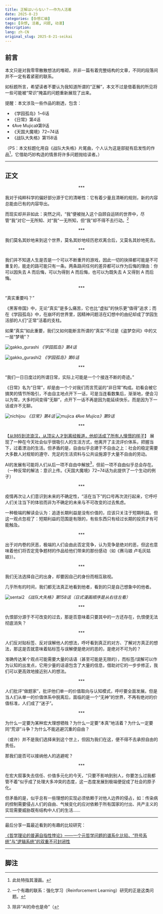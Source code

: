 ```yaml
---
title: 正解はいらない？——作为人活着
date: 2025-8-23
categories: [杂想汇编]
tags: [杂想, 活着, 问题, 动漫]
description: 
lang: zh-CN
original_slug: 2025-8-21-seikai
---
```


## 前言

本文只是对我零零散散想法的堆砌，并非一篇有着完整结构的文章，不同的段落间并不一定有着紧密的联系。

如标题所言，希望读者不要认为我知道所谓的“正解”，本文不过是借着我的所见将一些可能被“常识”掩盖的问题重新展现了出来。

提醒：本文涉及一些作品的剧透，包含：
- 《学园孤岛》1\~6话
- 《日常》第4话
- 《Ave Mujica》第9话
- 《天国大魔境》72\~74话
- 《战队大失格》第158话

（PS：本文标题化用自《战队大失格》片尾曲，个人认为这是部挺有启发性的作品[^1]，它借助巧妙构造的情景将许多问题抛给读者。）

[^1]: 此处特指其漫画。

---

## 正文

<p style="text-align: center;">***</p>

我对于纯粹科学的偏好部分源于它的清晰性：它有着少量且清晰的规则，新的内容总能由已有的内容导出。

而现实却并非如此：突然之间，“我”便被抛入这个自顾自运转的世界中，尽管“我”对它一无所知、对“我”一无所知，但“我”却不得不去行动。[^2]

[^2]: 一个有趣的联系：强化学习（Reinforcement Learning）研究的正是这类问题。

<p style="text-align: center;">***</p>

我们莫名其妙地来到这个世界，莫名其妙地经历悲欢离合后，又莫名其妙地死去。

<p style="text-align: center;">***</p>

我们并不知道人生是否是一个可以不断重开的游戏，因此一切的抉择都可能是不可重复的，能走的路可能只有一条。两条路间任何的差异都可以作为后悔的理由：你可以因失去 A 而后悔，可以为得到 A 而后悔，也可以为既失去 A 又得到 A 而后悔。

<p style="text-align: center;">***</p>

“真实重要吗？”

《黑客帝国》中，无论“真实”是多么痛苦，它也比“虚拟”的快乐更“值得”追求；而在《学园孤岛》中，在崩坏的世界里，因精神问题活在幻想中的由纪却成了学园生活部的人们“正常”活着的支柱。

如果“真实”如此重要，我们又如何能断言所谓的“真实”不过是《盗梦空间》中的又一层“梦境”？

![gakko_gurashi](https://19817bc.webp.li/2025/08/gakko_gurashi.png)
_《学园孤岛》第4话_

![gakko_gurashi2](https://19817bc.webp.li/2025/08/gakko_gurashi2.png)
_《学园孤岛》第6话_


<p style="text-align: center;">***</p>

“我们一日日度过的所谓日常，实际上可能是一个个接连不断的奇迹。”

《日常》名为“日常”，却是由一个个对我们而言荒诞的“非日常”构成。初看会被它搞笑的情节所吸引，不由自主地点开下一话，可是当连看数集后，渐渐地，便会习以为常，大多时间变得“无聊”，点开下一话不再是因为能延续快乐，而是因为下一话或许不无聊。

![nichijou](https://19817bc.webp.li/2025/08/nichijou.png)
_《日常》第4话_
![mujica](https://19817bc.webp.li/2025/08/mujica.png)
_《Ave Mujica》第9话_


<p style="text-align: center;">***</p>

【[从985到流浪汉，从顶尖人才到离经叛道，他却活成了所有人憧憬的样子](https://www.bilibili.com/video/BV1u2EqzHErn)】 展现了一种在今天社会似乎很吸引人的生活方式，他离开了主流评价体系，把握当下，过着漂泊的生活。但矛盾的是，自由似乎总建于不自由之上：社会的稳定需要大多数人对规矩的遵守、充足的生活资料与公共设施源于大量不自由的劳动。

AI的发展有可能将人们从后一项不自由中解放[^3]，但前一项不自由似乎总会存在。（一种反常的解法：意识上传。《天国大魔境》72\~74话为此提供了一个生动的例子）

[^3]: 除非“AI的命也是命”（

<p style="text-align: center;">***</p>

疫情再次让人们意识到未来的不确定性，“活在当下”的口号再次流行起来，它呼吁人们关注当下的体验而非为不确定的未来与不可改变的过去焦虑。

一种极端的解读会认为：追逐长期利益是没有价值的，应该只关注于短期利益。但这一观点忽视了：短期利益的范围是有限的，有些东西只有经过长期的投资才有可能触及。

<p style="text-align: center;">***</p>

出于对内卷的厌恶，极端的人们会由此否定竞争，认为竞争是绝对的恶，但这也意味着他们将否定竞争题材的作品给他们带来的那份感动（如《赛马娘 卢毛灰姑娘》）。

<p style="text-align: center;">***</p>

我们无法选择自己的出身，却要因自己的身份而相互敌视。

几乎所有的时间，我们都无法真正地看到他者，看到的只是自己想象中的他者。

![sentai2](https://19817bc.webp.li/2025/08/sentai2.webp)
_《战队大失格》第158话（日式漫画顺序是从右往左看）_

<p style="text-align: center;">***</p>

仇恨部分源于不可改变的过去，那是否意味着只要其中的一方还存在，仇恨便无法彻底消失？

<p style="text-align: center;">***</p>

人们反对贴标签、反对误解他人的想法，呼吁看到真正的对方、了解对方真正的想法，那这是否就意味着贴标签与误解便是绝对的恶的，是绝对不可为的？

准确传达某个观点可能需要大量的话语（甚至可能是无限的），而标签/误解可以作为认知的出发点，它用少量的话语包含了大量的信息，借助对它的一步步修正，我们可以更高效地接近别人的想法。

<p style="text-align: center;">***</p>

人们批评“做题家”，批评他们单一的价值取向与认知模式，呼吁要全面发展。但是当人们从单一的价值体系中脱离后，面临的是一个“无神”的世界，不再有绝对的价值标准，人们成了“迷子”。

<p style="text-align: center;">***</p>

为什么一定要为某种宏大理想牺牲？为什么一定要“本真”地活着？为什么一定要同“荒谬”斗争？为什么不能逃避沉重的自由？

（或许）并不是我们选择来到这个世上，但因为我们在这，便不得不去承担自由的责任。

那我们是否可以接纳他人的逃避呢？

<p style="text-align: center;">***</p>

在宏大叙事失去信任、价值多元化的今天，“只要不影响到别人，你要怎么过我都管不着”似乎成了处理大多冲突的态度，这一态度发展到极端便促成了社会的原子化。

但矛盾的是，似乎总有一些理想的实现必须依赖于对他人边界的侵占，如：传染病的控制需要侵占人们的自由、气候变化的应对依赖于所有国家的付出、共产主义的实现需要威胁既有结构中人们的生活……


---

最后分享一篇最近看到的有趣的比较研究：

[《哲学理论的普遍自指性悖论》——一个元哲学问题的谱系化比较、“符号系统”与“逻辑系统”的双重不可封闭性](https://zhuanlan.zhihu.com/p/1938326188029350392)

---

## 脚注